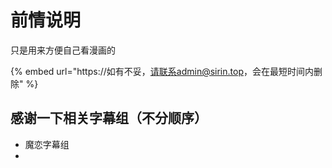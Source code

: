 # 前情说明

只是用来方便自己看漫画的

{% embed url="https://如有不妥，请联系admin@sirin.top，会在最短时间内删除" %}

## 感谢一下相关字幕组（不分顺序）

* 魔恋字幕组
* 


